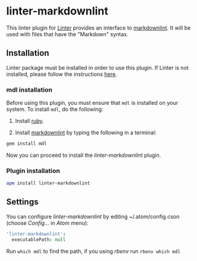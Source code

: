 # linter-markdownlint

This linter plugin for [Linter](https://github.com/AtomLinter/Linter) provides an interface to [markdownlint](https://github.com/mivok/markdownlint). It will be used with files that have the "Markdown" syntax.

## Installation

Linter package must be installed in order to use this plugin. If Linter is not installed, please follow the instructions [here](https://github.com/AtomLinter/Linter).

### mdl installation

Before using this plugin, you must ensure that `mdl` is installed on your system. To install `mdl`, do the following:

1. Install [ruby](https://www.ruby-lang.org/).

1. Install [markdownlint](https://github.com/mivok/markdownlint) by typing the following in a terminal:

```sh
gem install mdl
```

Now you can proceed to install the _linter-markdownlint_ plugin.

### Plugin installation

```sh
apm install linter-markdownlint
```

## Settings

You can configure _linter-markdownlint_ by editing ~/.atom/config.cson (choose _Config..._ in _Atom_ menu):

```cson
'linter-markdownlint':
  executablePath: null
```

Run `which mdl` to find the path, if you using _rbenv_ run `rbenv which mdl`
